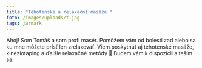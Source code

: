 ```yaml
---
title: "Těhotenské a relaxační masáže "
foto: /images/uploads/t.jpg
tags: jarmark
---
```

Ahoj! Som Tomáš a som profi masér. Pomôžem vám od bolesti zad alebo sa ku mne môžete prísť len zrelaxovať. Viem poskytnúť aj tehotenské masáže, kineziotaping a ďalšie relaxačné metódy 🙌 Budem vám k dispozícii a teším sa.
